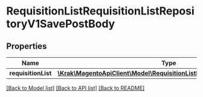 # RequisitionListRequisitionListRepositoryV1SavePostBody

## Properties
Name | Type | Description | Notes
------------ | ------------- | ------------- | -------------
**requisitionList** | [**\Krak\MagentoApiClient\Model\RequisitionListDataRequisitionListInterface**](RequisitionListDataRequisitionListInterface.md) |  | 

[[Back to Model list]](../README.md#documentation-for-models) [[Back to API list]](../README.md#documentation-for-api-endpoints) [[Back to README]](../README.md)



